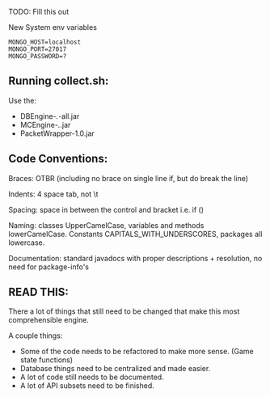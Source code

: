 TODO: Fill this out

New System env variables
```
MONGO_HOST=localhost
MONGO_PORT=27017
MONGO_PASSWORD=?
```

## Running collect.sh:
Use the:
- DBEngine-*.*-all.jar
- MCEngine-*.*.jar
- PacketWrapper-1.0.jar
## Code Conventions:
Braces: OTBR (including no brace on single line if, but do break the line)

Indents: 4 space tab, not \t

Spacing: space in between the control and bracket i.e. if ()

Naming: classes UpperCamelCase, variables and methods lowerCamelCase. Constants CAPITALS_WITH_UNDERSCORES, packages
 all lowercase.

Documentation: standard javadocs with proper descriptions + resolution, no need for package-info's


## READ THIS:

There a lot of things that still need to be changed that make this most comprehensible engine.

A couple things:
- Some of the code needs to be refactored to make more sense. (Game state functions)
- Database things need to be centralized and made easier.
- A lot of code still needs to be documented.
- A lot of API subsets need to be finished.

